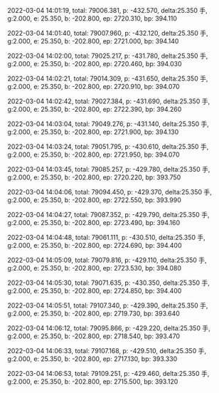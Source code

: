2022-03-04 14:01:19, total: 79006.381, p: -432.570, delta:25.350 手, g:2.000, e: 25.350, b: -202.800, ep: 2720.310, bp: 394.110

2022-03-04 14:01:40, total: 79007.960, p: -432.120, delta:25.350 手, g:2.000, e: 25.350, b: -202.800, ep: 2721.000, bp: 394.140

2022-03-04 14:02:00, total: 79025.217, p: -431.780, delta:25.350 手, g:2.000, e: 25.350, b: -202.800, ep: 2720.460, bp: 394.030

2022-03-04 14:02:21, total: 79014.309, p: -431.650, delta:25.350 手, g:2.000, e: 25.350, b: -202.800, ep: 2720.910, bp: 394.070

2022-03-04 14:02:42, total: 79027.384, p: -431.690, delta:25.350 手, g:2.000, e: 25.350, b: -202.800, ep: 2722.390, bp: 394.260

2022-03-04 14:03:04, total: 79049.276, p: -431.140, delta:25.350 手, g:2.000, e: 25.350, b: -202.800, ep: 2721.900, bp: 394.130

2022-03-04 14:03:24, total: 79051.795, p: -430.610, delta:25.350 手, g:2.000, e: 25.350, b: -202.800, ep: 2721.950, bp: 394.070

2022-03-04 14:03:45, total: 79085.257, p: -429.780, delta:25.350 手, g:2.000, e: 25.350, b: -202.800, ep: 2720.220, bp: 393.750

2022-03-04 14:04:06, total: 79094.450, p: -429.370, delta:25.350 手, g:2.000, e: 25.350, b: -202.800, ep: 2722.550, bp: 393.990

2022-03-04 14:04:27, total: 79087.352, p: -429.790, delta:25.350 手, g:2.000, e: 25.350, b: -202.800, ep: 2723.490, bp: 394.160

2022-03-04 14:04:48, total: 79061.111, p: -430.510, delta:25.350 手, g:2.000, e: 25.350, b: -202.800, ep: 2724.690, bp: 394.400

2022-03-04 14:05:09, total: 79079.816, p: -429.110, delta:25.350 手, g:2.000, e: 25.350, b: -202.800, ep: 2723.530, bp: 394.080

2022-03-04 14:05:30, total: 79071.635, p: -430.350, delta:25.350 手, g:2.000, e: 25.350, b: -202.800, ep: 2724.850, bp: 394.400

2022-03-04 14:05:51, total: 79107.340, p: -429.390, delta:25.350 手, g:2.000, e: 25.350, b: -202.800, ep: 2719.730, bp: 393.640

2022-03-04 14:06:12, total: 79095.866, p: -429.220, delta:25.350 手, g:2.000, e: 25.350, b: -202.800, ep: 2718.540, bp: 393.470

2022-03-04 14:06:33, total: 79107.168, p: -429.510, delta:25.350 手, g:2.000, e: 25.350, b: -202.800, ep: 2717.130, bp: 393.330

2022-03-04 14:06:53, total: 79109.251, p: -429.460, delta:25.350 手, g:2.000, e: 25.350, b: -202.800, ep: 2715.500, bp: 393.120